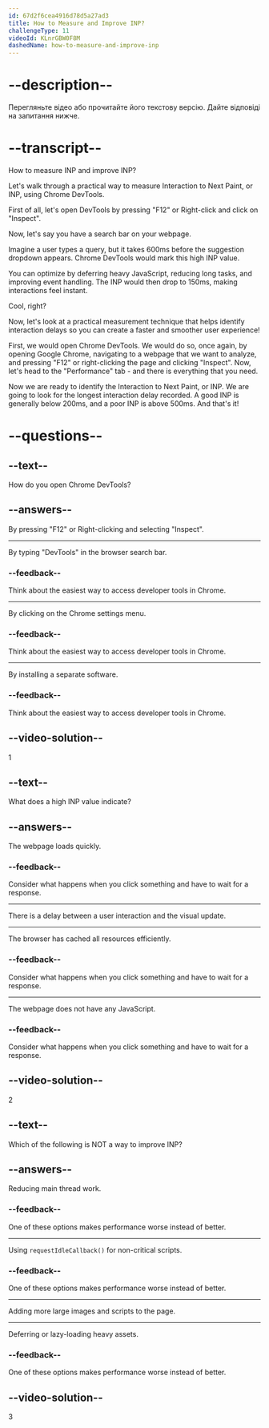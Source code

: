 ```yaml
---
id: 67d2f6cea4916d78d5a27ad3
title: How to Measure and Improve INP?
challengeType: 11
videoId: KLnrGBW0F8M
dashedName: how-to-measure-and-improve-inp
---
```


# --description--

Перегляньте відео або прочитайте його текстову версію. Дайте відповіді на запитання нижче.

# --transcript--

How to measure INP and improve INP?

Let's walk through a practical way to measure Interaction to Next Paint, or INP, using Chrome DevTools.

First of all, let's open DevTools by pressing "F12" or Right-click and click on "Inspect".

Now, let's say you have a search bar on your webpage.

Imagine a user types a query, but it takes 600ms before the suggestion dropdown appears. Chrome DevTools would mark this high INP value.

You can optimize by deferring heavy JavaScript, reducing long tasks, and improving event handling. The INP would then drop to 150ms, making interactions feel instant.

Cool, right?

Now, let's look at a practical measurement technique that helps identify interaction delays so you can create a faster and smoother user experience!

First, we would open Chrome DevTools. We would do so, once again, by opening Google Chrome, navigating to a webpage that we want to analyze, and pressing "F12" or right-clicking the page and clicking "Inspect". Now, let's head to the "Performance" tab - and there is everything that you need.

Now we are ready to identify the Interaction to Next Paint, or INP. We are going to look for the longest interaction delay recorded. A good INP is generally below 200ms, and a poor INP is above 500ms. And that's it!

# --questions--

## --text--

How do you open Chrome DevTools?

## --answers--

By pressing "F12" or Right-clicking and selecting "Inspect".

---

By typing "DevTools" in the browser search bar.

### --feedback--

Think about the easiest way to access developer tools in Chrome.

---

By clicking on the Chrome settings menu.

### --feedback--

Think about the easiest way to access developer tools in Chrome.

---

By installing a separate software.

### --feedback--

Think about the easiest way to access developer tools in Chrome.

## --video-solution--

1

## --text--

What does a high INP value indicate?

## --answers--

The webpage loads quickly.

### --feedback--

Consider what happens when you click something and have to wait for a response.

---

There is a delay between a user interaction and the visual update.

---

The browser has cached all resources efficiently.

### --feedback--

Consider what happens when you click something and have to wait for a response.

---

The webpage does not have any JavaScript.

### --feedback--

Consider what happens when you click something and have to wait for a response.

## --video-solution--

2

## --text--

Which of the following is NOT a way to improve INP?

## --answers--

Reducing main thread work.

### --feedback--

One of these options makes performance worse instead of better.

---

Using `requestIdleCallback()` for non-critical scripts.

### --feedback--

One of these options makes performance worse instead of better.

---

Adding more large images and scripts to the page.

---

Deferring or lazy-loading heavy assets.

### --feedback--

One of these options makes performance worse instead of better.

## --video-solution--

3
